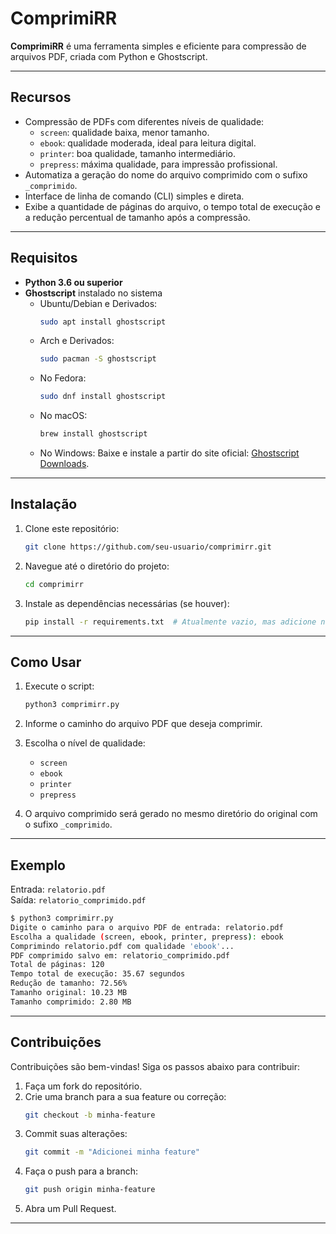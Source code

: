 # ComprimiRR  

**ComprimiRR** é uma ferramenta simples e eficiente para compressão de arquivos PDF, criada com Python e Ghostscript. 

---

## **Recursos**  

- Compressão de PDFs com diferentes níveis de qualidade:  
  - `screen`: qualidade baixa, menor tamanho.  
  - `ebook`: qualidade moderada, ideal para leitura digital.  
  - `printer`: boa qualidade, tamanho intermediário.  
  - `prepress`: máxima qualidade, para impressão profissional.  
- Automatiza a geração do nome do arquivo comprimido com o sufixo `_comprimido`.  
- Interface de linha de comando (CLI) simples e direta.  
- Exibe a quantidade de páginas do arquivo, o tempo total de execução e a redução percentual de tamanho após a compressão.

---

## **Requisitos**  

- **Python 3.6 ou superior**  
- **Ghostscript** instalado no sistema  
  - Ubuntu/Debian e Derivados:  
    ```bash
    sudo apt install ghostscript
    ```
  - Arch e Derivados:
    ```bash
    sudo pacman -S ghostscript
    ```
  - No Fedora:
    ```bash
    sudo dnf install ghostscript
    ```
  - No macOS:  
    ```bash
    brew install ghostscript
    ```  
  - No Windows: Baixe e instale a partir do site oficial: [Ghostscript Downloads](https://www.ghostscript.com/).  

---

## **Instalação**  

1. Clone este repositório:  
   ```bash
   git clone https://github.com/seu-usuario/comprimirr.git
   ```  

2. Navegue até o diretório do projeto:  
   ```bash
   cd comprimirr
   ```  

3. Instale as dependências necessárias (se houver):  
   ```bash
   pip install -r requirements.txt  # Atualmente vazio, mas adicione no futuro se necessário
   ```  

---

## **Como Usar**  

1. Execute o script:  
   ```bash
   python3 comprimirr.py
   ```  

2. Informe o caminho do arquivo PDF que deseja comprimir.  

3. Escolha o nível de qualidade:  
   - `screen`  
   - `ebook`  
   - `printer`  
   - `prepress`  

4. O arquivo comprimido será gerado no mesmo diretório do original com o sufixo `_comprimido`.  

---

## **Exemplo**  

Entrada: `relatorio.pdf`  
Saída: `relatorio_comprimido.pdf`  

```bash
$ python3 comprimirr.py
Digite o caminho para o arquivo PDF de entrada: relatorio.pdf
Escolha a qualidade (screen, ebook, printer, prepress): ebook
Comprimindo relatorio.pdf com qualidade 'ebook'...
PDF comprimido salvo em: relatorio_comprimido.pdf
Total de páginas: 120
Tempo total de execução: 35.67 segundos
Redução de tamanho: 72.56%
Tamanho original: 10.23 MB
Tamanho comprimido: 2.80 MB
```

---

## **Contribuições**  

Contribuições são bem-vindas! Siga os passos abaixo para contribuir:  

1. Faça um fork do repositório.  
2. Crie uma branch para a sua feature ou correção:  
   ```bash
   git checkout -b minha-feature
   ```  
3. Commit suas alterações:  
   ```bash
   git commit -m "Adicionei minha feature"
   ```  
4. Faça o push para a branch:  
   ```bash
   git push origin minha-feature
   ```  
5. Abra um Pull Request.  

---
